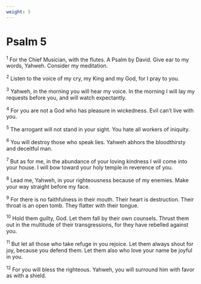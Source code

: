 ```yaml
---
weight: 5
---
```


# Psalm 5

<sup>1</sup> For the Chief Musician, with the flutes. A Psalm by David. Give ear to my words, Yahweh. Consider my meditation. 

<sup>2</sup> Listen to the voice of my cry, my King and my God, for I pray to you. 

<sup>3</sup> Yahweh, in the morning you will hear my voice. In the morning I will lay my requests before you, and will watch expectantly. 

<sup>4</sup> For you are not a God who has pleasure in wickedness. Evil can’t live with you. 

<sup>5</sup> The arrogant will not stand in your sight. You hate all workers of iniquity. 

<sup>6</sup> You will destroy those who speak lies. Yahweh abhors the bloodthirsty and deceitful man. 

<sup>7</sup> But as for me, in the abundance of your loving kindness I will come into your house. I will bow toward your holy temple in reverence of you. 

<sup>8</sup> Lead me, Yahweh, in your righteousness because of my enemies. Make your way straight before my face. 

<sup>9</sup> For there is no faithfulness in their mouth. Their heart is destruction. Their throat is an open tomb. They flatter with their tongue. 

<sup>10</sup> Hold them guilty, God. Let them fall by their own counsels. Thrust them out in the multitude of their transgressions, for they have rebelled against you. 

<sup>11</sup> But let all those who take refuge in you rejoice. Let them always shout for joy, because you defend them. Let them also who love your name be joyful in you. 

<sup>12</sup> For you will bless the righteous. Yahweh, you will surround him with favor as with a shield. 


